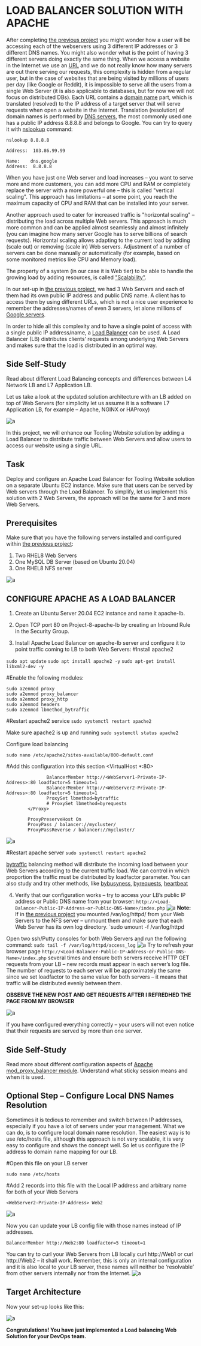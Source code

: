 # LOAD BALANCER SOLUTION WITH APACHE

After completing [the previous project](https://github.com/IwunzeGE/DevOps-Project/blob/main/DEVOPS%20TOOLING%20WEBSITE%20SOLUTION/README.md) you might wonder how a user will be accessing each of the webservers using 3 different IP addresses or 3 different DNS names. You might also wonder what is the point of having 3 different servers doing exactly the same thing.
When we access a website in the Internet we use an [URL](https://en.wikipedia.org/wiki/URL) and we do not really know how many servers are out there serving our requests, this complexity is hidden from a regular user, but in the case of websites that are being visited by millions of users per day (like Google or Reddit), it is impossible to serve all the users from a single Web Server (it is also applicable to databases, but for now we will not focus on distributed DBs).
Each URL contains a [domain name](https://en.wikipedia.org/wiki/Domain_name) part, which is translated (resolved) to the IP address of a target server that will serve requests when open a website in the Internet. Translation (resolution) of domain names is performed by [DNS servers](https://en.wikipedia.org/wiki/Domain_Name_Systemhttps://en.wikipedia.org/wiki/Domain_Name_System), the most commonly used one has a public IP address 8.8.8.8 and belongs to Google. You can try to query it with [nslookup](https://en.wikipedia.org/wiki/Nslookup) command:

`nslookup 8.8.8.8`
```Server:  UnKnown
Address:  103.86.99.99

Name:    dns.google
Address:  8.8.8.8
```
When you have just one Web server and load increases – you want to serve more and more customers, you can add more CPU and RAM or completely replace the server with a more powerful one – this is called "vertical scaling". This approach has limitations – at some point, you reach the maximum capacity of CPU and RAM that can be installed into your server.

Another approach used to cater for increased traffic is "horizontal scaling" – distributing the load across multiple Web servers. This approach is much more common and can be applied almost seamlessly and almost infinitely (you can imagine how many server Google has to serve billions of search requests).
Horizontal scaling allows adapting to the current load by adding (scale out) or removing (scale in) Web servers. Adjustment of a number of servers can be done manually or automatically (for example, based on some monitored metrics like CPU and Memory load).

The property of a system (in our case it is Web tier) to be able to handle the growing load by adding resources, is called ["Scalability"](https://en.wikipedia.org/wiki/Scalability).

In our set-up in [the previous project](https://github.com/IwunzeGE/DevOps-Project/blob/main/DEVOPS%20TOOLING%20WEBSITE%20SOLUTION/README.md), we had 3 Web Servers and each of them had its own public IP address and public DNS name. A client has to access them by using different URLs, which is not a nice user experience to remember the addresses/names of even 3 servers, let alone millions of [Google servers](https://en.wikipedia.org/wiki/Google_data_centers).

In order to hide all this complexity and to have a single point of access with a single public IP address/name, a [Load Balancer](https://en.wikipedia.org/wiki/Load_balancing_(computing)) can be used. A Load Balancer (LB) distributes clients’ requests among underlying Web Servers and makes sure that the load is distributed in an optimal way.

## Side Self-Study
Read about different Load Balancing concepts and differences between L4 Network LB and L7 Application LB.

Let us take a look at the updated solution architecture with an LB added on top of Web Servers (for simplicity let us assume it is a software L7 Application LB, for example – Apache, NGINX or HAProxy)

![a](https://github.com/IwunzeGE/DevOps-Project/blob/69fbf85618f227137e2148e5d5f9ca0f6210a0ba/LOAD%20BALANCER%20SOLUTION%20WITH%20APACHE/images/server%20diagram%200.png)

In this project, we will enhance our Tooling Website solution by adding a Load Balancer to distribute traffic between Web Servers and allow users to access our website using a single URL.

## Task
Deploy and configure an Apache Load Balancer for Tooling Website solution on a separate Ubuntu EC2 instance. Make sure that users can be served by Web servers through the Load Balancer.
To simplify, let us implement this solution with 2 Web Servers, the approach will be the same for 3 and more Web Servers.

## Prerequisites
Make sure that you have the following servers installed and configured within [the previous project](https://github.com/IwunzeGE/DevOps-Project/blob/main/DEVOPS%20TOOLING%20WEBSITE%20SOLUTION/README.md):
1.	Two RHEL8 Web Servers
2.	One MySQL DB Server (based on Ubuntu 20.04)
3.	One RHEL8 NFS server

![a](https://github.com/IwunzeGE/DevOps-Project/blob/69fbf85618f227137e2148e5d5f9ca0f6210a0ba/LOAD%20BALANCER%20SOLUTION%20WITH%20APACHE/images/server%20diagram%201.png)

## CONFIGURE APACHE AS A LOAD BALANCER

1.	Create an Ubuntu Server 20.04 EC2 instance and name it apache-lb.
 
2.	Open TCP port 80 on Project-8-apache-lb by creating an Inbound Rule in the Security Group.

3.	Install Apache Load Balancer on apache-lb server and configure it to point traffic coming to LB to both Web Servers:
#Install apache2

`sudo apt update` 
`sudo apt install apache2 -y` 
`sudo apt-get install libxml2-dev -y`

#Enable the following modules:
```sudo a2enmod rewrite
sudo a2enmod proxy
sudo a2enmod proxy_balancer
sudo a2enmod proxy_http
sudo a2enmod headers
sudo a2enmod lbmethod_bytraffic
```

#Restart apache2 service
`sudo systemctl restart apache2`

Make sure apache2 is up and running
`sudo systemctl status apache2`

Configure load balancing

`sudo nano /etc/apache2/sites-available/000-default.conf`

#Add this configuration into this section <VirtualHost *:80>  </VirtualHost>

```<Proxy "balancer://mycluster">
               BalancerMember http://<WebServer1-Private-IP-Address>:80 loadfactor=5 timeout=1
               BalancerMember http://<WebServer2-Private-IP-Address>:80 loadfactor=5 timeout=1
               ProxySet lbmethod=bytraffic
               # ProxySet lbmethod=byrequests
        </Proxy>

        ProxyPreserveHost On
        ProxyPass / balancer://mycluster/
        ProxyPassReverse / balancer://mycluster/
```
![a](https://github.com/IwunzeGE/DevOps-Project/blob/ed5fc4ac756df1328ac5dc81612ff95c40c7c8a4/LOAD%20BALANCER%20SOLUTION%20WITH%20APACHE/images/nano.png)

#Restart apache server 
`sudo systemctl restart apache2`

[bytraffic](https://httpd.apache.org/docs/2.4/mod/mod_lbmethod_bytraffic.html) balancing method will distribute the incoming load between your Web Servers according to the current traffic load. We can control in which proportion the traffic must be distributed by loadfactor parameter.
You can also study and try other methods, like [bybusyness](https://httpd.apache.org/docs/2.4/mod/mod_lbmethod_bybusyness.html), [byrequests](https://httpd.apache.org/docs/2.4/mod/mod_lbmethod_byrequests.html), [heartbeat](https://httpd.apache.org/docs/2.4/mod/mod_lbmethod_heartbeat.html)

4.	Verify that our configuration works – try to access your LB’s public IP address or Public DNS name from your browser:
`http://<Load-Balancer-Public-IP-Address-or-Public-DNS-Name>/index.php`
![a](https://github.com/IwunzeGE/DevOps-Project/blob/ed5fc4ac756df1328ac5dc81612ff95c40c7c8a4/LOAD%20BALANCER%20SOLUTION%20WITH%20APACHE/images/page.png)
**Note:** If in [the previous project](https://github.com/IwunzeGE/DevOps-Project/blob/main/DEVOPS%20TOOLING%20WEBSITE%20SOLUTION/README.md) you mounted /var/log/httpd/ from your Web Servers to the NFS server – unmount them and make sure that each Web Server has its own log directory.
`sudo umount -f /var/log/httpd

Open two ssh/Putty consoles for both Web Servers and run the following command:
`sudo tail -f /var/log/httpd/access_log`
![a](https://github.com/IwunzeGE/DevOps-Project/blob/ed5fc4ac756df1328ac5dc81612ff95c40c7c8a4/LOAD%20BALANCER%20SOLUTION%20WITH%20APACHE/images/logs.png)
Try to refresh your browser page `http://<Load-Balancer-Public-IP-Address-or-Public-DNS-Name>/index.php` several times and ensure both servers receive HTTP GET requests from your LB – new records must appear in each server’s log file. The number of requests to each server will be approximately the same since we set loadfactor to the same value for both servers – it means that traffic will be distributed evenly between them.

**OBSERVE THE NEW POST AND GET REQUESTS AFTER I REFREDHED THE PAGE FROM MY BROWSER**

![a](https://github.com/IwunzeGE/DevOps-Project/blob/ed5fc4ac756df1328ac5dc81612ff95c40c7c8a4/LOAD%20BALANCER%20SOLUTION%20WITH%20APACHE/images/logs%202.png)

If you have configured everything correctly – your users will not even notice that their requests are served by more than one server.

## Side Self-Study
Read more about different configuration aspects of [Apache mod_proxy_balancer module](https://httpd.apache.org/docs/2.4/mod/mod_proxy_balancer.html). Understand what sticky session means and when it is used.

## Optional Step – Configure Local DNS Names Resolution
Sometimes it is tedious to remember and switch between IP addresses, especially if you have a lot of servers under your management.
What we can do, is to configure local domain name resolution. The easiest way is to use /etc/hosts file, although this approach is not very scalable, it is very easy to configure and shows the concept well. So let us configure the IP address to domain name mapping for our LB.

#Open this file on your LB server

`sudo nano /etc/hosts`

#Add 2 records into this file with the Local IP address and arbitrary name for both of your Web Servers

```<WebServer1-Private-IP-Address> Web1
<WebServer2-Private-IP-Address> Web2
```
![a](https://github.com/IwunzeGE/DevOps-Project/blob/ed5fc4ac756df1328ac5dc81612ff95c40c7c8a4/LOAD%20BALANCER%20SOLUTION%20WITH%20APACHE/images/etc%20hostd.png)

Now you can update your LB config file with those names instead of IP addresses.

```BalancerMember http://Web1:80 loadfactor=5 timeout=1
BalancerMember http://Web2:80 loadfactor=5 timeout=1
```

You can try to curl your Web Servers from LB locally curl http://Web1 or curl http://Web2 – it shall work.
Remember, this is only an internal configuration and it is also local to your LB server, these names will neither be ‘resolvable’ from other servers internally nor from the Internet.
![a](https://github.com/IwunzeGE/DevOps-Project/blob/ed5fc4ac756df1328ac5dc81612ff95c40c7c8a4/LOAD%20BALANCER%20SOLUTION%20WITH%20APACHE/images/curl.png)

## Target Architecture
Now your set-up looks like this:

![a](https://github.com/IwunzeGE/DevOps-Project/blob/ed5fc4ac756df1328ac5dc81612ff95c40c7c8a4/LOAD%20BALANCER%20SOLUTION%20WITH%20APACHE/images/server%20diagram%202.png)

**Congratulations! You have just implemented a Load balancing Web Solution for your DevOps team.**

